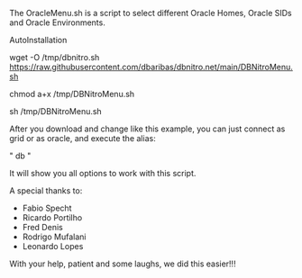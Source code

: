 The OracleMenu.sh is a script to select different Oracle Homes, Oracle SIDs and Oracle Environments.

AutoInstallation

wget -O /tmp/dbnitro.sh https://raw.githubusercontent.com/dbaribas/dbnitro.net/main/DBNitroMenu.sh

chmod a+x /tmp/DBNitroMenu.sh

sh /tmp/DBNitroMenu.sh


After you download and change like this example, you can just connect as grid or as oracle, and execute the alias: 

" db "

It will show you all options to work with this script.

A special thanks to:
* Fabio Specht
* Ricardo Portilho
* Fred Denis
* Rodrigo Mufalani
* Leonardo Lopes

With your help, patient and some laughs, we did this easier!!!
